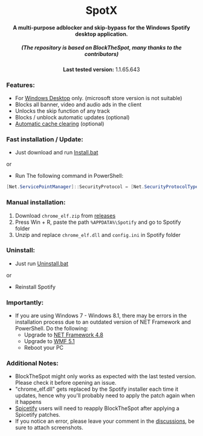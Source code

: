 <center>
    <h1 align="center">SpotX</h1>
    <h4 align="center">A multi-purpose adblocker and skip-bypass for the <strong>Windows</strong> Spotify desktop application.</h4>
    <h5 align="center">(The repository is based on BlockTheSpot, many thanks to the contributors)</h5>
    <p align="center">
        <strong>Last tested version:</strong> 1.1.65.643
    </p> 
</center>



### Features:

* For [Windows Desktop](https://www.spotify.com/download/windows/) only. (microsoft store version is not suitable)
* Blocks all banner, video and audio ads in the client
* Unlocks the skip function of any track
* Blocks / unblock automatic updates (optional)
* [Automatic cache clearing](https://github.com/amd64fox/SpotX/discussions/2) (optional)



### Fast installation / Update:
* Just download and run [Install.bat](https://github.com/amd64fox/SpotX/releases/download/1.0/Install.bat)

or

* Run The following command in PowerShell:
```ps1
[Net.ServicePointManager]::SecurityProtocol = [Net.SecurityProtocolType]::Tls12; Invoke-WebRequest -UseBasicParsing 'https://raw.githubusercontent.com/amd64fox/SpotX/main/Install.ps1' | Invoke-Expression
```

### Manual installation:

1. Download `chrome_elf.zip` from [releases](https://github.com/mrpond/BlockTheSpot/releases)
2. Press Win + R, paste the path `%APPDATA%\Spotify` and go to Spotify folder
3. Unzip and replace `chrome_elf.dll` and `config.ini` in Spotify folder

### Uninstall:
* Just run [Uninstall.bat](https://github.com/amd64fox/SpotX/releases/download/1.0/Uninstall.bat)

or

* Reinstall Spotify    

### Importantly:
 * If you are using Windows 7 - Windows 8.1, there may be errors in the installation process due to an outdated version of NET Framework and PowerShell. 
   Do the following:
   * Upgrade to [NET Framework 4.8](https://go.microsoft.com/fwlink/?linkid=2088631)
   * Upgrade to [WMF 5.1](https://www.microsoft.com/en-us/download/details.aspx?id=54616)
   * Reboot your PC
   


### Additional Notes:  
* BlockTheSpot might only works as expected with the last tested version. Please check it before opening an issue.  
* "chrome_elf.dll" gets replaced by the Spotify installer each time it updates, hence why you'll probably need to apply the patch again when it happens
* [Spicetify](https://github.com/khanhas/spicetify-cli) users will need to reapply BlockTheSpot after applying a Spicetify patches.
* If you notice an error, please leave your comment in the [discussions](https://github.com/amd64fox/SpotX/discussions/new), be sure to attach screenshots.
